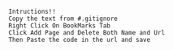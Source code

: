 	Intructions!!
	Copy the text from #.gitignore
	Right Click On BookMarks Tab
	Click Add Page and Delete Both Name and Url
	Then Paste the code in the url and save
